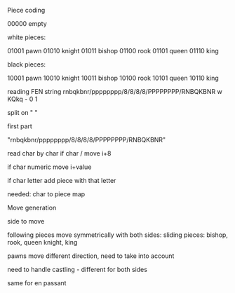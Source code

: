 Piece coding

00000    empty

white pieces:

01001    pawn
01010    knight
01011    bishop
01100    rook
01101    queen
01110    king

black pieces:

10001    pawn
10010    knight
10011    bishop
10100    rook
10101    queen
10110    king


reading FEN string
rnbqkbnr/pppppppp/8/8/8/8/PPPPPPPP/RNBQKBNR w KQkq - 0 1

split on " "

first part

"rnbqkbnr/pppppppp/8/8/8/8/PPPPPPPP/RNBQKBNR"

read char by char
if char / move i+8

if char numeric move i+value

if char letter add piece with that letter

needed: char to piece map


Move generation

side to move

following pieces move symmetrically with both sides:
sliding pieces: bishop, rook, queen
knight, king

pawns move different direction, need to take into account

need to handle castling - different for both sides

same for en passant
